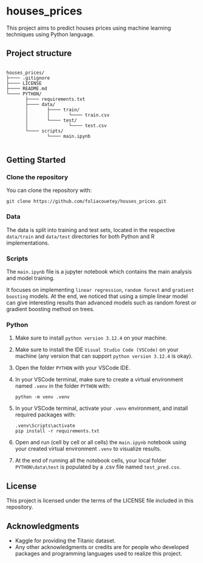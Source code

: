 # houses_prices

This project aims to predict houses prices using machine learning techniques using Python language.

## Project structure

```

houses_prices/
├──── .gitignore
├──── LICENSE
├──── README.md
└──── PYTHON/
       ├──── requirements.txt
       ├──── data/
       │       ├──── train/
       │       │       └──── train.csv
       │       └──── test/
       │               └──── test.csv
       └──── scripts/
               └──── main.ipynb


```

## Getting Started

### Clone the repository

You can clone the repository with:
```
git clone https://github.com/foliacouetey/houses_prices.git
```

### Data

The data is split into training and test sets, located in the respective `data/train` and `data/test` directories for both Python and R implementations.

### Scripts

The `main.ipynb` file is a jupyter notebook which contains the main analysis and model training.

It focuses on implementing `linear regression`, `random forest` and `gradient boosting` models. At the end, we noticed that using a simple linear model can give interesting results than advanced models such as random forest or gradient boosting method on trees.

### Python

1. Make sure to install `python version 3.12.4` on your machine.
2. Make sure to install the IDE `Visual Studio Code (VSCode)` on your machine (any version that can support `python version 3.12.4` is okay).
3. Open the folder `PYTHON` with your VSCode IDE.
4. In your VSCode terminal, make sure to create a virtual environment named `.venv` in the folder `PYTHON` with:

      ```python -m venv .venv```

5. In your VSCode terminal, activate your `.venv` environment, and install required packages with: 

      ```
      .venv\Scripts\activate
      pip install -r requirements.txt
      ```

6. Open and run (cell by cell or all cells) the `main.ipynb` notebook using your created virtual environment `.venv` to visualize results.
7. At the end of running all the notebook cells, your local folder `PYTHON\data\test` is populated by a .csv file named `test_pred.csv`.

## License
This project is licensed under the terms of the LICENSE file included in this repository.

## Acknowledgments
- Kaggle for providing the Titanic dataset.
- Any other acknowledgments or credits are for people who developed packages and programming languages used to realize this project.
